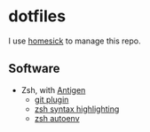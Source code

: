 # dotfiles
I use [homesick](https://github.com/technicalpickles/homesick) to manage this repo.

## Software
* Zsh, with [Antigen](https://github.com/zsh-users/antigen)
	* [git plugin](https://github.com/robbyrussell/oh-my-zsh/wiki/Plugin:git)
	* [zsh syntax highlighting](https://github.com/zsh-users/zsh-syntax-highlighting)
	* [zsh autoenv](https://github.com/zpm-zsh/autoenv)
